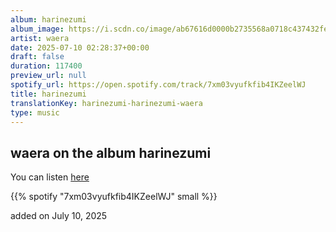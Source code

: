 ```yaml
---
album: harinezumi
album_image: https://i.scdn.co/image/ab67616d0000b2735568a0718c437432fe47f7aa
artist: waera
date: 2025-07-10 02:28:37+00:00
draft: false
duration: 117400
preview_url: null
spotify_url: https://open.spotify.com/track/7xm03vyufkfib4IKZeelWJ
title: harinezumi
translationKey: harinezumi-harinezumi-waera
type: music
---
```



## waera on the album harinezumi

You can listen [here](https://open.spotify.com/track/7xm03vyufkfib4IKZeelWJ)

{{% spotify "7xm03vyufkfib4IKZeelWJ" small %}}

added on July 10, 2025